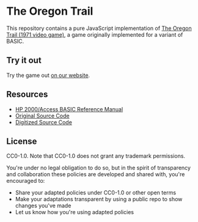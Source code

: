 # The Oregon Trail

This repository contains a pure JavaScript implementation of [The Oregon Trail (1971 video game)](https://en.wikipedia.org/wiki/The_Oregon_Trail_(1971_video_game)), a game originally implemented for a variant of BASIC.

## Try it out

Try the game out [on our website](https://chrismiceli.github.io/TheOregonTrail/index.html).

## Resources
* [HP 2000/Access BASIC Reference Manual](./22687-90001_AccessBasic9-75.pdf)
* [Original Source Code](https://archive.org/stream/creativecomputing-1978-05/Creative_Computing_v04_n03_1978_May-June#page/n139/mode/2up)
* [Digitized Source Code](./oregon1975.bas)

## License

CC0-1.0. Note that CC0-1.0 does not grant any trademark permissions.

You're under no legal obligation to do so, but in the spirit of transparency and collaboration these policies are developed and shared with, you're encouraged to:

* Share your adapted policies under CC0-1.0 or other open terms
* Make your adaptations transparent by using a public repo to show changes you've made
* Let us know how you're using adapted policies